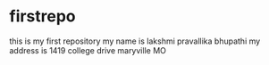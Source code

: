 # firstrepo
this is my first repository
my name is lakshmi pravallika bhupathi
my address is 1419 college drive maryville MO

